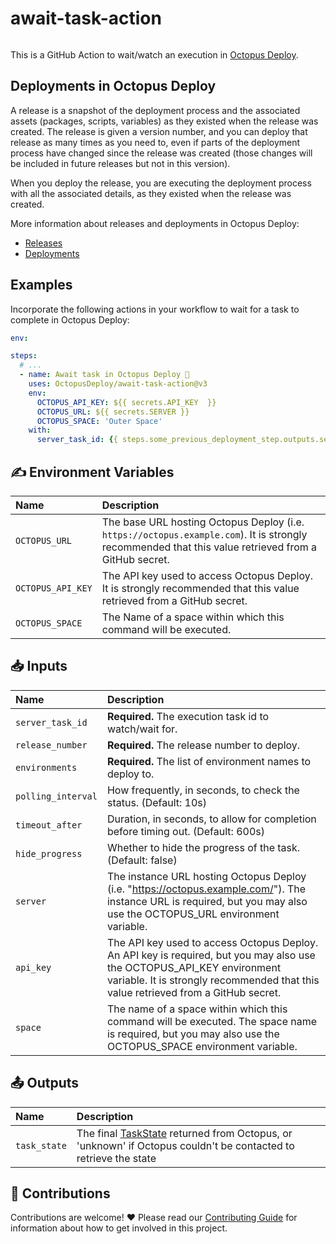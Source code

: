 # await-task-action

<img alt= "" src="https://github.com/OctopusDeploy/deploy-release-untenanted-action/raw/main/assets/github-actions-octopus.png" />

This is a GitHub Action to wait/watch an execution in [Octopus Deploy](https://octopus.com/).

## Deployments in Octopus Deploy

A release is a snapshot of the deployment process and the associated assets (packages, scripts, variables) as they existed when the release was created. The release is given a version number, and you can deploy that release as many times as you need to, even if parts of the deployment process have changed since the release was created (those changes will be included in future releases but not in this version).

When you deploy the release, you are executing the deployment process with all the associated details, as they existed when the release was created.

More information about releases and deployments in Octopus Deploy:

- [Releases](https://octopus.com/docs/releases)
- [Deployments](https://octopus.com/docs/deployments)

## Examples

Incorporate the following actions in your workflow to wait for a task to complete in Octopus Deploy:

```yml
env:

steps:
  # ...
  - name: Await task in Octopus Deploy 🐙
    uses: OctopusDeploy/await-task-action@v3
    env:
      OCTOPUS_API_KEY: ${{ secrets.API_KEY  }}
      OCTOPUS_URL: ${{ secrets.SERVER }}
      OCTOPUS_SPACE: 'Outer Space'
    with:
      server_task_id: {{ steps.some_previous_deployment_step.outputs.server_tasks[0].server_task_id }}
```

## ✍️ Environment Variables

| Name              | Description                                                                                                                                          |
| :---------------- | :--------------------------------------------------------------------------------------------------------------------------------------------------- |
| `OCTOPUS_URL`     | The base URL hosting Octopus Deploy (i.e. `https://octopus.example.com`). It is strongly recommended that this value retrieved from a GitHub secret. |
| `OCTOPUS_API_KEY` | The API key used to access Octopus Deploy. It is strongly recommended that this value retrieved from a GitHub secret.                                |
| `OCTOPUS_SPACE`   | The Name of a space within which this command will be executed.                                                                                      |

## 📥 Inputs

| Name               | Description                                                                                                                                                                                                  |
| :----------------- | :----------------------------------------------------------------------------------------------------------------------------------------------------------------------------------------------------------- |
| `server_task_id`   | **Required.** The execution task id to watch/wait for.                                                                                                                                                       |
| `release_number`   | **Required.** The release number to deploy.                                                                                                                                                                  |
| `environments`     | **Required.** The list of environment names to deploy to.                                                                                                                                                    |
| `polling_interval` | How frequently, in seconds, to check the status. (Default: 10s)                                                                                                                                              |
| `timeout_after`    | Duration, in seconds, to allow for completion before timing out. (Default: 600s)                                                                                                                             |
| `hide_progress`    | Whether to hide the progress of the task. (Default: false)                                                                                                                                                   |
| `server`           | The instance URL hosting Octopus Deploy (i.e. "https://octopus.example.com/"). The instance URL is required, but you may also use the OCTOPUS_URL environment variable.                                      |
| `api_key`          | The API key used to access Octopus Deploy. An API key is required, but you may also use the OCTOPUS_API_KEY environment variable. It is strongly recommended that this value retrieved from a GitHub secret. |
| `space`            | The name of a space within which this command will be executed. The space name is required, but you may also use the OCTOPUS_SPACE environment variable.                                                     |

## 📤 Outputs

| Name         | Description                                                                                                                                                                                                      |
| :----------- | :--------------------------------------------------------------------------------------------------------------------------------------------------------------------------------------------------------------- |
| `task_state` | The final [TaskState](https://github.com/OctopusDeploy/api-client.ts/blob/main/src/features/serverTasks/taskState.ts) returned from Octopus, or 'unknown' if Octopus couldn't be contacted to retrieve the state |

## 🤝 Contributions

Contributions are welcome! :heart: Please read our [Contributing Guide](.github/CONTRIBUTING.md) for information about how to get involved in this project.
